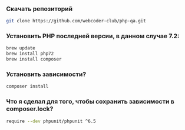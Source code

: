 ### Скачать репозиторий
```bash
git clone https://github.com/webcoder-club/php-qa.git
```

### Установить PHP последней версии, в данном случае 7.2:
```bash
brew update
brew install php72
brew install composer
```

### Установить зависимости?
```bash
composer install
```

### Что я сделал для того, чтобы сохранить зависимости в composer.lock?
```bash
require --dev phpunit/phpunit ^6.5
```
